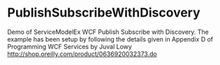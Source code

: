 # PublishSubscribeWithDiscovery
Demo of ServiceModelEx WCF Publish Subscribe with Discovery. The example has been setup by following the details given in Appendix D of Programming WCF Services by Juval Lowy http://shop.oreilly.com/product/0636920032373.do
